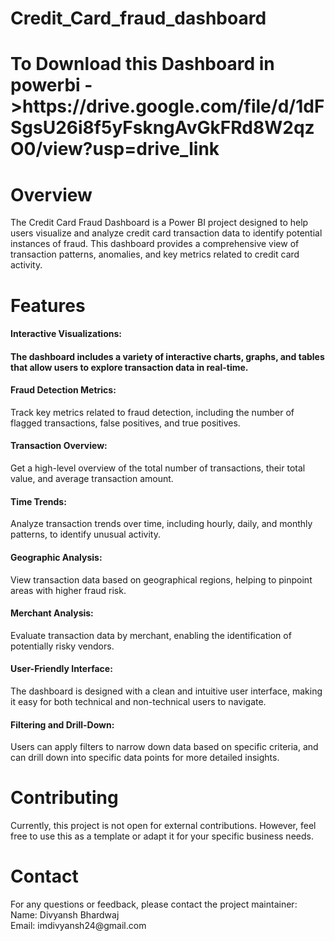 # Credit_Card_fraud_dashboard

<h1> To Download this Dashboard in powerbi ->https://drive.google.com/file/d/1dFSgsU26i8f5yFskngAvGkFRd8W2qzO0/view?usp=drive_link</h1>
<h1>Overview</h1>
The Credit Card Fraud Dashboard is a Power BI project designed to help users visualize and analyze credit card transaction data to identify potential instances of fraud. This dashboard provides a comprehensive view of transaction patterns, anomalies, and key metrics related to credit card activity.

<h1>Features</h1>
<h4>Interactive Visualizations:<h4> The dashboard includes a variety of interactive charts, graphs, and tables that allow users to explore transaction data in real-time.<br>

<h4>Fraud Detection Metrics:</h4> Track key metrics related to fraud detection, including the number of flagged transactions, false positives, and true positives.<br>

<h4>Transaction Overview:</h4> Get a high-level overview of the total number of transactions, their total value, and average transaction amount.<br>

<h4>Time Trends:</h4> Analyze transaction trends over time, including hourly, daily, and monthly patterns, to identify unusual activity.<br>

<h4>Geographic Analysis:</h4> View transaction data based on geographical regions, helping to pinpoint areas with higher fraud risk.<br>

<h4>Merchant Analysis:</h4> Evaluate transaction data by merchant, enabling the identification of potentially risky vendors.<br>

<h4>User-Friendly Interface:</h4> The dashboard is designed with a clean and intuitive user interface, making it easy for both technical and non-technical users to navigate.<br>

<h4>Filtering and Drill-Down:</h4> Users can apply filters to narrow down data based on specific criteria, and can drill down into specific data points for more detailed insights.<br>

<h1>Contributing</h1>
Currently, this project is not open for external contributions. However, feel free to use this as a template or adapt it for your specific business needs.<br>

<h1>Contact</h1> 
For any questions or feedback, please contact the project maintainer:<br>
Name: Divyansh Bhardwaj<br>
Email: imdivyansh24@gmail.com<br>
